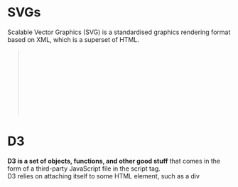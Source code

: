 # SVGs
Scalable Vector Graphics (SVG) is a standardised graphics rendering format based on XML, which is a superset of HTML.
><svg>
  <rect x="0" y="0" width="100" height="50"/>
  <circle cx="100" cy="25" r="20" fill="red"/>
  <polygon points="200,100 250,50, 300,300 0,3">
 </svg>

# D3
**D3 is a set of objects, functions, and other good stuff** that comes in the form of a third-party JavaScript file in the script tag. \
D3 relies on attaching itself to some HTML element, such as a div
